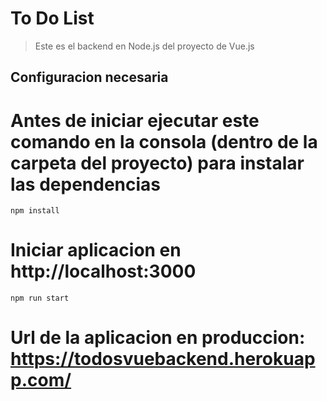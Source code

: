 # To Do List 
> Este es el backend en Node.js del proyecto de Vue.js

## Configuracion necesaria

# Antes de iniciar ejecutar este comando en la consola (dentro de la carpeta del proyecto) para instalar las dependencias
```
npm install
```

# Iniciar aplicacion en http://localhost:3000
```
npm run start
```

# Url de la aplicacion en produccion: https://todosvuebackend.herokuapp.com/